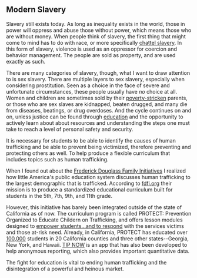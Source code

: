 ## Modern Slavery

Slavery still exists today. As long as inequality exists in the world, those in power will oppress and abuse those without power, which means those who are without money. When people think of slavery, the first thing that might come to mind has to do with race, or more specifically [chattel slavery](http://www.fdfi.org/slavery-today.html). In this form of slavery, violence is used as an oppressor for coercion and behavior management. The people are sold as property, and are used exactly as such.

There are many categories of slavery, though, what I want to draw attention to is sex slavery. There are multiple layers to sex slavery, especially when considering prostitution. Seen as a choice in the face of severe and unfortunate circumstances, these people usually have *no* choice at all. Women and children are sometimes sold by their [poverty-stricken](http://www.cnn.com/interactive/2013/12/world/cambodia-child-sex-trade/) parents, or those who are sex slaves are kidnapped, beaten drugged, and many die from diseases, beatings, or drug overdoses. And the cycle continues on and on, unless justice can be found through [education](https://www.youtube.com/watch?v=WS5Za4xGsLs) and the opportunity to actively learn about about resources and understanding the steps one must take to reach a level of personal safety and security.

It is necessary for students to be able to identify the causes of human trafficking and be able to prevent being victimized, therefore preventing and protecting others as well. To help produce a flexible curriculum that includes topics such as human trafficking.

When I found out about the [Frederick Douglass Family Initiatives](http://www.fdfi.org/protect.html) I realized how little America's public education system discusses human trafficking to the largest demographic that is trafficked. According to [fdfi.org](http://www.fdfi.org/protect.html) their mission is to produce a standardized educational curriculum built for students in the 5th, 7th, 9th, and 11th grade.

However, this initiative has barely been integrated outside of the state of California as of now. The curriculum program is called PROTECT: Prevention Organized to Educate Childern on Trafficking, and offers lesson modules designed to [empower students...and to respond](http://protectnow.org/about/) with the services victims and those at-risk need. Already, in California, PROTECT has educated over [100,000](http://www.businesswire.com/news/home/20170110006459/en/California-Partnership-Launches-Statewide-Education-Program-PROTECT) students in 20 California counties and three other states--Georgia, New York, and Hawaii. [TIP NOW](http://tipnow.com/) is an app that has also been developed to help anonymous reporting, which also provides important quantitative data.

The fight for education is vital to ending human trafficking and the disintegration of a powerful and heinous market.
